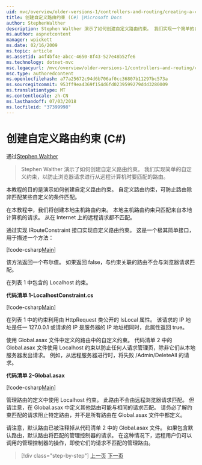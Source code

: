 ```yaml
---
uid: mvc/overview/older-versions-1/controllers-and-routing/creating-a-custom-route-constraint-cs
title: 创建自定义路由约束 (C#) |Microsoft Docs
author: StephenWalther
description: Stephen Walther 演示了如何创建自定义路由约束。 我们实现一个简单的自定义的约束，可防止路由匹配 w...
ms.author: aspnetcontent
manager: wpickett
ms.date: 02/16/2009
ms.topic: article
ms.assetid: a4f4bf4e-abcc-4650-8f43-527e48b52fe6
ms.technology: dotnet-mvc
msc.legacyurl: /mvc/overview/older-versions-1/controllers-and-routing/creating-a-custom-route-constraint-cs
msc.type: authoredcontent
ms.openlocfilehash: a77a25672c94d6b706af0cc36807b11297bc573a
ms.sourcegitcommit: 953ff9ea4369f154d6fd0239599279ddd3280009
ms.translationtype: MT
ms.contentlocale: zh-CN
ms.lasthandoff: 07/03/2018
ms.locfileid: "37399998"
---
```

<a name="creating-a-custom-route-constraint-c"></a>创建自定义路由约束 (C#)
====================
通过[Stephen Walther](https://github.com/StephenWalther)

> Stephen Walther 演示了如何创建自定义路由约束。 我们实现简单的自定义约束，以防止浏览器请求进行从远程计算机时要匹配的路由。


本教程的目的是演示如何创建自定义路由约束。 自定义路由约束，可防止路由除非匹配某些自定义的条件匹配。

在本教程中，我们将创建本地主机路由约束。 本地主机路由约束只匹配来自本地计算机的请求。 从在 Internet 上的远程请求都不匹配。

通过实现 IRouteConstraint 接口实现自定义路由约束。 这是一个极其简单接口，用于描述一个方法：

[!code-csharp[Main](creating-a-custom-route-constraint-cs/samples/sample1.cs)]

该方法返回一个布尔值。 如果返回 false，与约束关联的路由不会与浏览器请求匹配。

在列表 1 中包含的 Localhost 约束。

**代码清单 1-LocalhostConstraint.cs**

[!code-csharp[Main](creating-a-custom-route-constraint-cs/samples/sample2.cs)]

在列表 1 中的约束利用由 HttpRequest 类公开的 IsLocal 属性。 该请求的 IP 地址是任一 127.0.0.1 或请求的 IP 是服务器的 IP 地址相同时，此属性返回 true。

使用 Global.asax 文件中定义的路由中的自定义约束。 代码清单 2 中的 Global.asax 文件使用 Localhost 约束以防止任何人请求管理页，除非它们从本地服务器发出请求。 例如，从远程服务器进行时，将失败 /Admin/DeleteAll 的请求。

**代码清单 2-Global.asax**

[!code-csharp[Main](creating-a-custom-route-constraint-cs/samples/sample3.cs)]

管理路由的定义中使用 Localhost 约束。 此路由不会由远程浏览器请求匹配。 但请注意，在 Global.asax 中定义其他路由可能与相同的请求匹配。 请务必了解约束匹配的请求阻止特定路由，并不是所有路由在 Global.asax 文件中都定义。

请注意，默认路由已被注释掉从代码清单 2 中的 Global.asax 文件。 如果包含默认路由，默认路由将匹配的管理控制器的请求。 在这种情况下，远程用户仍可以调用的管理控制器的操作，即使它们的请求不匹配的管理路由。

> [!div class="step-by-step"]
> [上一页](creating-a-route-constraint-cs.md)
> [下一页](asp-net-mvc-controller-overview-vb.md)
